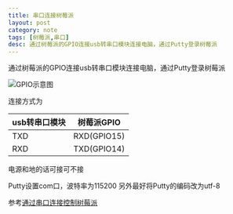 ```yaml
---
title: 串口连接树莓派
layout: post
category: note
tags: [树莓派,串口]
desc: 通过树莓派的GPIO连接usb转串口模块连接电脑，通过Putty登录树莓派
---
```


通过树莓派的GPIO连接usb转串口模块连接电脑，通过Putty登录树莓派

![GPIO示意图][1]

连接方式为

usb转串口模块|树莓派GPIO
----------|----------
TXD       |RXD(GPIO15)
RXD       |TXD(GPIO14)

电源和地的话可接可不接

Putty设置com口，波特率为115200
另外最好将Putty的编码改为utf-8

参考[通过串口连接控制树莓派](http://www.cnblogs.com/ma6174/archive/2013/04/23/3038626.html)

[1]: http://img.hb.aicdn.com/1b3aac47c942ba49000fe28b955a0bb12405e86f9ffa-7jhez3_fw658
